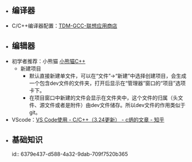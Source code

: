 - ## 编译器
- C/C++编译器配置：[TDM-GCC-联想应用商店](https://lestore.lenovo.com/detail/L101412)
- ## 编辑器
- 初学者推荐：小熊猫 [小熊猫C++](https://royqh1979.gitee.io/redpandacpp/)
	- 新建项目
		- 默认直接新建单文件，可以在“文件”->“新建”中选择创建项目，会生成一个包含dev文件的文件夹，打开后显示在“管理器”窗口的“项目”选项卡下。
		- 在项目窗口中新建的文件会显示在文件夹中，这个文件的归属（头文件、源文件或者是附件）由dev文件储存。所以dev文件的作用类似于git。
- VScode：[VS Code使用 - C/C++（3.24更新） - c炳的文章 - 知乎](https://zhuanlan.zhihu.com/p/442865609)
- ## 基础知识
  id:: 6379e437-d588-4a32-9dab-709f7520b365